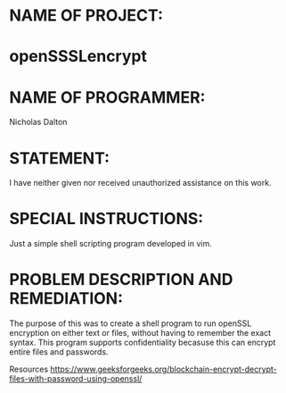 
NAME OF PROJECT:
================
# openSSSLencrypt

NAME OF PROGRAMMER:
===================
Nicholas Dalton


STATEMENT:
==========
I have neither given nor received unauthorized assistance on this work.


SPECIAL INSTRUCTIONS:
=====================

Just a simple shell scripting program developed in vim.



PROBLEM DESCRIPTION AND REMEDIATION:
====================================
The purpose of this was to create a shell program to run openSSL encryption on either text or files, without having to remember the exact syntax. This program supports confidentiality becasuse this can encrypt entire files and passwords.

Resources
https://www.geeksforgeeks.org/blockchain-encrypt-decrypt-files-with-password-using-openssl/

